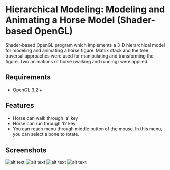 # Hierarchical Modeling: Modeling and Animating a Horse Model (Shader-based OpenGL)
Shader-based OpenGL program which implements a 3-D hierarchical model for modeling and animating a horse figure. Matrix stack and the tree traversal approaches were used for manipulating and transforming the figure.
Two animations of horse (walking and running) were applied.

## Requirements
* OpenGL 3.2 +

## Features
* Horse can walk through 'a' key
* Horse can run through 'b' key
* You can reach menu through middle button of the mouse. In this menu, you can select a bone to rotate.

## Screenshots
 ![alt text](https://raw.githubusercontent.com/tugbadogan/opengl-horse-modelling/master/Screenshots/s1.JPG "")
 ![alt text](https://raw.githubusercontent.com/tugbadogan/opengl-horse-modelling/master/Screenshots/s0.JPG "")
 ![alt text](https://raw.githubusercontent.com/tugbadogan/opengl-horse-modelling/master/Screenshots/s2.JPG "")
 ![alt text](https://raw.githubusercontent.com/tugbadogan/opengl-horse-modelling/master/Screenshots/s3.JPG "")
